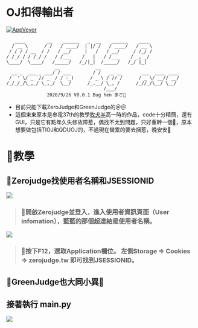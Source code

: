 # OJ扣得輸出者 

[![AppVeyor](https://ci.appveyor.com/api/projects/status/github/Ne0nd0g/merlin?branch=dev&svg=true)](https://ci.appveyor.com/project/Ne0nd0g/merlin)

```
   ____        __    ______   _  __    ______    ____ 
  / __ \      / /   / ____/  | |/ /   / ____/   / __ \ 
 / / / / __  / /   / __/     |   /   / __/     / /_/ /
/ /_/ / / /_/ /   / /___    /   |   / /___    / _, _/ 
\____/  \____/   /_____/   /_/|_|  /_____/   /_/ |_|        
                  __             __                             
  __ _  ___ _ ___/ / ___        / /   __ __       ___  ____ ____
 /  ' \/ _ `// _  / / -_)      / _ \ / // /      / _ \/ __// __/
/_/_/_/\_,_/ \_,_/  \__/      /_.__/ \_, /      /_//_/\__/ \__/ 
                                    /___/                      
               2020/9/26 V0.0.1 Bug hen 多ㄛ💩
```
+ 目前只能下載ZeroJudge和GreenJudge的＠＠
+ 這個東東原本是串電37th的教學[牧犬羊](https://github.com/nevikw39/ZeroJudge_Exporter)高一時的作品，code十分精簡，還有GUI，只是它有點年久失修故障惹，偶找不太到問題，只好重幹一個🥴，原本想要做包括TIOJ和QDUOJ的，不過現在蠻累的要去捆惹，晚安安🐂

# 🍖教學

## 🐛Zerojudge找使用者名稱和JSESSIONID

![](https://i.imgur.com/I7Yawnd.png)

> ### 💊開啟Zerojudge並登入，進入使用者資訊頁面（User infomation），藍藍的那個超連結是**使用者名稱**。
								
![](https://i.imgur.com/UPwdIc0.png)

> ### 🍭按下F12，選取Application欄位。 左側Storage => Cookies => zerojudge.tw 即可找到JSESSIONID。

<!--
![](https://i.imgur.com/vijRTyZ.png)
> ### 🚌按一下`F5`或`CTRL+R` 開始擷取，找到`zerojudge.tw`這個文件。
![](https://i.imgur.com/HvTg3T4.png)
> ### 🎄拉開視窗，選取`Headers`往下拉找到`Request Headers` => `cookie` => `JSESSIONID`　複製等於後面**那駝東西**。
-->

## 🙈GreenJudge也大同小異🐻

## 接著執行 main.py

![](https://i.imgur.com/ysu4gP4.png)
